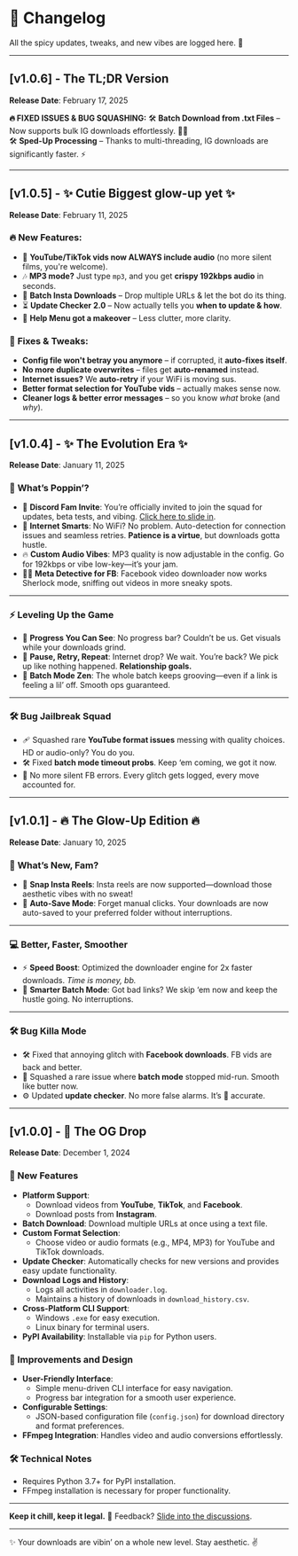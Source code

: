 # 🌈 Changelog  

All the spicy updates, tweaks, and new vibes are logged here. 🌟  

---

## [v1.0.6] - The TL;DR Version  
**Release Date**: February 17, 2025 

**🔥 FIXED ISSUES & BUG SQUASHING:**
🛠️ **Batch Download from .txt Files** – Now supports bulk IG downloads effortlessly. 🔄✨  
🛠️ **Sped-Up Processing** – Thanks to multi-threading, IG downloads are significantly faster. ⚡  

---

## [v1.0.5] - ✨ Cutie Biggest glow-up yet ✨  
**Release Date**: February 11, 2025 

### 🔥 **New Features:**  
- 🎥 **YouTube/TikTok vids now ALWAYS include audio** (no more silent films, you're welcome).  
- 🎶 **MP3 mode?** Just type `mp3`, and you get **crispy 192kbps audio** in seconds.  
- 💾 **Batch Insta Downloads** – Drop multiple URLs & let the bot do its thing.  
- ⏳ **Update Checker 2.0** – Now actually tells you **when to update & how**.  
- 📜 **Help Menu got a makeover** – Less clutter, more clarity.  

### 🔧 **Fixes & Tweaks:**  
- **Config file won't betray you anymore** – if corrupted, it **auto-fixes itself**.  
- **No more duplicate overwrites** – files get **auto-renamed** instead.  
- **Internet issues?** We **auto-retry** if your WiFi is moving sus.  
- **Better format selection for YouTube vids** – actually makes sense now.  
- **Cleaner logs & better error messages** – so you know *what* broke (and *why*).

---

## [v1.0.4] - ✨ The Evolution Era ✨  
**Release Date**: January 11, 2025  

### 🌟 **What’s Poppin’?**  
- 🎉 **Discord Fam Invite**: You’re officially invited to join the squad for updates, beta tests, and vibing. [Click here to slide in](https://discord.gg/skHyssu).  
- 🧠 **Internet Smarts**: No WiFi? No problem. Auto-detection for connection issues and seamless retries. **Patience is a virtue**, but downloads gotta hustle.  
- 🔥 **Custom Audio Vibes**: MP3 quality is now adjustable in the config. Go for 192kbps or vibe low-key—it’s your jam.  
- 🕵️‍♀️ **Meta Detective for FB**: Facebook video downloader now works Sherlock mode, sniffing out videos in more sneaky spots.  

---

### ⚡ **Leveling Up the Game**  
- 💨 **Progress You Can See**: No progress bar? Couldn’t be us. Get visuals while your downloads grind.  
- 🦾 **Pause, Retry, Repeat**: Internet drop? We wait. You’re back? We pick up like nothing happened. **Relationship goals.**  
- 🌈 **Batch Mode Zen**: The whole batch keeps grooving—even if a link is feeling a lil’ off. Smooth ops guaranteed.  

---

### 🛠️ **Bug Jailbreak Squad**  
- 🩹 Squashed rare **YouTube format issues** messing with quality choices. HD or audio-only? You do you.  
- 🛠️ Fixed **batch mode timeout probs**. Keep ‘em coming, we got it now.  
- 🐞 No more silent FB errors. Every glitch gets logged, every move accounted for.  

---

## [v1.0.1] - 🔥 The Glow-Up Edition 🔥  
**Release Date**: January 10, 2025  

### 🎯 **What’s New, Fam?**  
- 🚀 **Snap Insta Reels**: Insta reels are now supported—download those aesthetic vibes with no sweat!  
- 💾 **Auto-Save Mode**: Forget manual clicks. Your downloads are now auto-saved to your preferred folder without interruptions.  

---

### 💻 **Better, Faster, Smoother**  
- ⚡ **Speed Boost**: Optimized the downloader engine for 2x faster downloads. *Time is money, bb.*  
- 🧠 **Smarter Batch Mode**: Got bad links? We skip ‘em now and keep the hustle going. No interruptions.  

---

### 🛠️ **Bug Killa Mode**  
- 🛠️ Fixed that annoying glitch with **Facebook downloads**. FB vids are back and better.  
- 🐞 Squashed a rare issue where **batch mode** stopped mid-run. Smooth like butter now.  
- ⚙️ Updated **update checker**. No more false alarms. It’s 💯 accurate.  

---

## [v1.0.0] - 🥳 The OG Drop  
**Release Date**: December 1, 2024  

### 🎉 New Features  
- **Platform Support**:  
  - Download videos from **YouTube**, **TikTok**, and **Facebook**.  
  - Download posts from **Instagram**.  
- **Batch Download**: Download multiple URLs at once using a text file.  
- **Custom Format Selection**:  
  - Choose video or audio formats (e.g., MP4, MP3) for YouTube and TikTok downloads.  
- **Update Checker**: Automatically checks for new versions and provides easy update functionality.  
- **Download Logs and History**:  
  - Logs all activities in `downloader.log`.  
  - Maintains a history of downloads in `download_history.csv`.  
- **Cross-Platform CLI Support**:  
  - Windows `.exe` for easy execution.  
  - Linux binary for terminal users.  
- **PyPI Availability**: Installable via `pip` for Python users.  

### 🚀 Improvements and Design  
- **User-Friendly Interface**:  
  - Simple menu-driven CLI interface for easy navigation.  
  - Progress bar integration for a smooth user experience.  
- **Configurable Settings**:  
  - JSON-based configuration file (`config.json`) for download directory and format preferences.  
- **FFmpeg Integration**: Handles video and audio conversions effortlessly.  

### 🛠️ Technical Notes  
- Requires Python 3.7+ for PyPI installation.  
- FFmpeg installation is necessary for proper functionality.

---

**Keep it chill, keep it legal.** 💌 Feedback? [Slide into the discussions](https://github.com/nayandas69/Social-Media-Downloader/discussions).  

---

✨ Your downloads are vibin’ on a whole new level. Stay aesthetic. ✌️  
